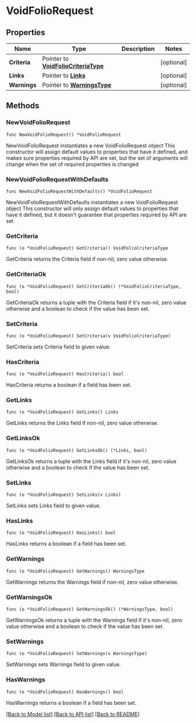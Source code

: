 # VoidFolioRequest

## Properties

Name | Type | Description | Notes
------------ | ------------- | ------------- | -------------
**Criteria** | Pointer to [**VoidFolioCriteriaType**](VoidFolioCriteriaType.md) |  | [optional] 
**Links** | Pointer to [**Links**](Links.md) |  | [optional] 
**Warnings** | Pointer to [**WarningsType**](WarningsType.md) |  | [optional] 

## Methods

### NewVoidFolioRequest

`func NewVoidFolioRequest() *VoidFolioRequest`

NewVoidFolioRequest instantiates a new VoidFolioRequest object
This constructor will assign default values to properties that have it defined,
and makes sure properties required by API are set, but the set of arguments
will change when the set of required properties is changed

### NewVoidFolioRequestWithDefaults

`func NewVoidFolioRequestWithDefaults() *VoidFolioRequest`

NewVoidFolioRequestWithDefaults instantiates a new VoidFolioRequest object
This constructor will only assign default values to properties that have it defined,
but it doesn't guarantee that properties required by API are set

### GetCriteria

`func (o *VoidFolioRequest) GetCriteria() VoidFolioCriteriaType`

GetCriteria returns the Criteria field if non-nil, zero value otherwise.

### GetCriteriaOk

`func (o *VoidFolioRequest) GetCriteriaOk() (*VoidFolioCriteriaType, bool)`

GetCriteriaOk returns a tuple with the Criteria field if it's non-nil, zero value otherwise
and a boolean to check if the value has been set.

### SetCriteria

`func (o *VoidFolioRequest) SetCriteria(v VoidFolioCriteriaType)`

SetCriteria sets Criteria field to given value.

### HasCriteria

`func (o *VoidFolioRequest) HasCriteria() bool`

HasCriteria returns a boolean if a field has been set.

### GetLinks

`func (o *VoidFolioRequest) GetLinks() Links`

GetLinks returns the Links field if non-nil, zero value otherwise.

### GetLinksOk

`func (o *VoidFolioRequest) GetLinksOk() (*Links, bool)`

GetLinksOk returns a tuple with the Links field if it's non-nil, zero value otherwise
and a boolean to check if the value has been set.

### SetLinks

`func (o *VoidFolioRequest) SetLinks(v Links)`

SetLinks sets Links field to given value.

### HasLinks

`func (o *VoidFolioRequest) HasLinks() bool`

HasLinks returns a boolean if a field has been set.

### GetWarnings

`func (o *VoidFolioRequest) GetWarnings() WarningsType`

GetWarnings returns the Warnings field if non-nil, zero value otherwise.

### GetWarningsOk

`func (o *VoidFolioRequest) GetWarningsOk() (*WarningsType, bool)`

GetWarningsOk returns a tuple with the Warnings field if it's non-nil, zero value otherwise
and a boolean to check if the value has been set.

### SetWarnings

`func (o *VoidFolioRequest) SetWarnings(v WarningsType)`

SetWarnings sets Warnings field to given value.

### HasWarnings

`func (o *VoidFolioRequest) HasWarnings() bool`

HasWarnings returns a boolean if a field has been set.


[[Back to Model list]](../README.md#documentation-for-models) [[Back to API list]](../README.md#documentation-for-api-endpoints) [[Back to README]](../README.md)


